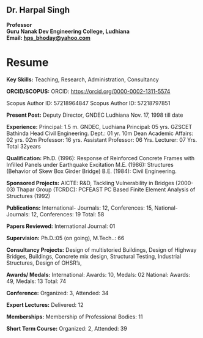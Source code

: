 ## Dr. Harpal Singh
**Professor**  
**Guru Nanak Dev Engineering College, Ludhiana**  
**Email: hps_bhoday@yahoo.com**

# Resume

**Key Skills:**
Teaching, Research, Administration, Consultancy

**ORCID/SCOPUS:**
ORCID: https://orcid.org/0000-0002-1311-5574

Scopus Author ID: 57218964847
Scopus Author ID: 57218797851

**Present Post:**
Deputy Director, GNDEC Ludhiana Nov. 17, 1998 till date

**Experience:**
Principal: 1.5 m. GNDEC, Ludhiana
Principal: 05 yrs. GZSCET Bathinda
Head Civil Engineering. Dept.: 01 yr. 10m
Dean Academic Affairs: 02 yrs. 02m
Professor: 16 yrs.
Assistant Professor: 06 Yrs.
Lecturer: 07 Yrs.                                          
Total 32years

**Qualification:**
Ph.D. (1996): Response of Reinforced Concrete Frames with Infilled Panels under Earthquake Excitation
M.E. (1986): Structures (Behavior of Skew Box Girder Bridge)
B.E. (1984): Civil Engineering.

**Sponsored Projects:**
AICTE: R&D, Tackling Vulnerability in Bridges (2000-03)
Thapar Group (TCRDC): PCFEAST PC Based Finite Element Analysis of Structures (1992)

**Publications:** International- Journals: 12, Conferences: 15, National- Journals: 12, Conferences: 19
        Total: 58

**Papers Reviewed:**
International Journal: 01

**Supervision:** Ph.D.:05 (on going), M.Tech..: 66

**Consultancy Projects:**
Design of multistoried Buildings, Design of Highway Bridges, Buildings, Concrete mix design, Structural Testing, Industrial Structures, Design of OHSR’s,

**Awards/ Medals:**
International:  Awards: 10, Medals: 02
National: Awards: 49, Medals: 13
Total: 74

**Conference:**
Organized: 3, Attended: 34

**Expert Lectures:**
Delivered: 12

**Memberships:**
Membership of Professional Bodies: 11

**Short Term Course:**
Organized:  2, Attended:  39
